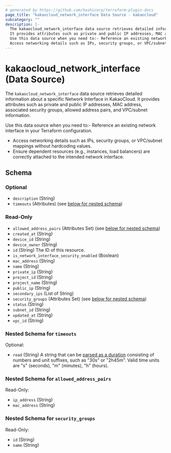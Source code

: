 ```yaml
---
# generated by https://github.com/hashicorp/terraform-plugin-docs
page_title: "kakaocloud_network_interface Data Source - kakaocloud"
subcategory: ""
description: |-
  The kakaocloud_network_interface data source retrieves detailed information about a specific Network Interface in KakaoCloud.
  It provides attributes such as private and public IP addresses, MAC address, associated security groups, allowed address pairs, and VPC/subnet information.
  Use this data source when you need to:- Reference an existing network interface in your Terraform configuration.
  Access networking details such as IPs, security groups, or VPC/subnet mappings without hardcoding values.Ensure dependent resources (e.g., instances, load balancers) are correctly attached to the intended network interface.
---
```


# kakaocloud_network_interface (Data Source)

The `kakaocloud_network_interface` data source retrieves detailed information about a specific Network Interface in KakaoCloud.
It provides attributes such as private and public IP addresses, MAC address, associated security groups, allowed address pairs, and VPC/subnet information.

Use this data source when you need to:- Reference an existing network interface in your Terraform configuration.
- Access networking details such as IPs, security groups, or VPC/subnet mappings without hardcoding values.
- Ensure dependent resources (e.g., instances, load balancers) are correctly attached to the intended network interface.



<!-- schema generated by tfplugindocs -->
## Schema

### Optional

- `description` (String)
- `timeouts` (Attributes) (see [below for nested schema](#nestedatt--timeouts))

### Read-Only

- `allowed_address_pairs` (Attributes Set) (see [below for nested schema](#nestedatt--allowed_address_pairs))
- `created_at` (String)
- `device_id` (String)
- `device_owner` (String)
- `id` (String) The ID of this resource.
- `is_network_interface_security_enabled` (Boolean)
- `mac_address` (String)
- `name` (String)
- `private_ip` (String)
- `project_id` (String)
- `project_name` (String)
- `public_ip` (String)
- `secondary_ips` (List of String)
- `security_groups` (Attributes Set) (see [below for nested schema](#nestedatt--security_groups))
- `status` (String)
- `subnet_id` (String)
- `updated_at` (String)
- `vpc_id` (String)

<a id="nestedatt--timeouts"></a>
### Nested Schema for `timeouts`

Optional:

- `read` (String) A string that can be [parsed as a duration](https://pkg.go.dev/time#ParseDuration) consisting of numbers and unit suffixes, such as "30s" or "2h45m". Valid time units are "s" (seconds), "m" (minutes), "h" (hours).


<a id="nestedatt--allowed_address_pairs"></a>
### Nested Schema for `allowed_address_pairs`

Read-Only:

- `ip_address` (String)
- `mac_address` (String)


<a id="nestedatt--security_groups"></a>
### Nested Schema for `security_groups`

Read-Only:

- `id` (String)
- `name` (String)
